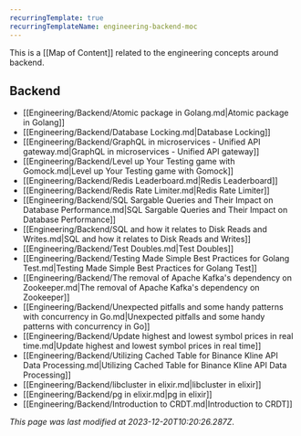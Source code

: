 ```yaml
---
recurringTemplate: true
recurringTemplateName: engineering-backend-moc
---
```


This is a [[Map of Content]] related to the engineering concepts around backend.

## Backend

- [[Engineering/Backend/Atomic package in Golang.md|Atomic package in Golang]]
- [[Engineering/Backend/Database Locking.md|Database Locking]]
- [[Engineering/Backend/GraphQL in microservices - Unified API gateway.md|GraphQL in microservices - Unified API gateway]]
- [[Engineering/Backend/Level up Your Testing game with Gomock.md|Level up Your Testing game with Gomock]]
- [[Engineering/Backend/Redis Leaderboard.md|Redis Leaderboard]]
- [[Engineering/Backend/Redis Rate Limiter.md|Redis Rate Limiter]]
- [[Engineering/Backend/SQL Sargable Queries and Their Impact on Database Performance.md|SQL Sargable Queries and Their Impact on Database Performance]]
- [[Engineering/Backend/SQL and how it relates to Disk Reads and Writes.md|SQL and how it relates to Disk Reads and Writes]]
- [[Engineering/Backend/Test Doubles.md|Test Doubles]]
- [[Engineering/Backend/Testing Made Simple Best Practices for Golang Test.md|Testing Made Simple Best Practices for Golang Test]]
- [[Engineering/Backend/The removal of Apache Kafka's dependency on Zookeeper.md|The removal of Apache Kafka's dependency on Zookeeper]]
- [[Engineering/Backend/Unexpected pitfalls and some handy patterns with concurrency in Go.md|Unexpected pitfalls and some handy patterns with concurrency in Go]]
- [[Engineering/Backend/Update highest and lowest symbol prices in real time.md|Update highest and lowest symbol prices in real time]]
- [[Engineering/Backend/Utilizing Cached Table for Binance Kline API Data Processing.md|Utilizing Cached Table for Binance Kline API Data Processing]]
- [[Engineering/Backend/libcluster in elixir.md|libcluster in elixir]]
- [[Engineering/Backend/pg in elixir.md|pg in elixir]]
- [[Engineering/Backend/Introduction to CRDT.md|Introduction to CRDT]]


*This page was last modified at 2023-12-20T10:20:26.287Z*.
